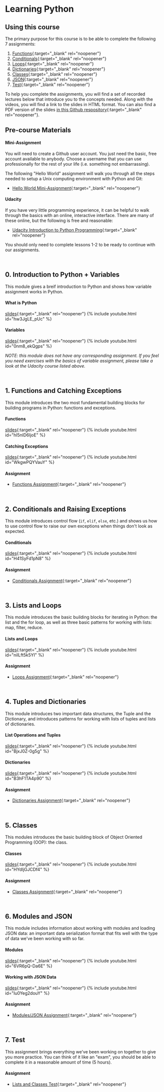 # Learning Python

## Using this course

The primary purpose for this course is to be able to complete the following 7 assignments:

1. [Functions](https://classroom.github.com/a/e5-TCfcQ){:target="_blank" rel="noopener"}
2. [Conditionals](https://classroom.github.com/a/XdsTjySk){:target="_blank" rel="noopener"}
3. [Loops](https://classroom.github.com/a/yB3E6Bit){:target="_blank" rel="noopener"}
4. [Dictionaries](https://classroom.github.com/a/vK6gNGgh){:target="_blank" rel="noopener"}
5. [Classes](https://classroom.github.com/a/9QNmpUP8){:target="_blank" rel="noopener"}
6. [JSON](https://classroom.github.com/a/e51aY4mT){:target="_blank" rel="noopener"}
7. [Test](https://classroom.github.com/a/SM_MZg8Q){:target="_blank" rel="noopener"}

To help you complete the assignments, you will find a set of recorded lectures below that introduce you to the concepts needed. Along with the videos, you will find a link to the slides in HTML format. You can also find a PDF version of the slides [in this Github respository](https://github.com/barcelonagse-datascience/learning-python){:target="_blank" rel="noopener"}.


## Pre-course Materials

#### Mini-Assignment

You will need to create a Github user account. You just need the basic, free account available to anybody. Choose a username that you can use professionally for the rest of your life (i.e. something not embarrassing).

The following "Hello World" assignment will walk you through all the steps needed to setup a Unix computing environment with Python and Git:

* [Hello World Mini-Assignment](https://classroom.github.com/a/OhVoobZJ){:target="_blank" rel="noopener"}

#### Udacity

If you have very little programming experience, it can be helpful to walk through the basics with an online, interactive interface. There are many of these online, but the following is free and reasonable:

* [Udacity Introduction to Python Programming](https://www.udacity.com/course/introduction-to-python--ud1110){:target="_blank" rel="noopener"}

You should only need to complete lessons 1-2 to be ready to continue with our assignments.


&nbsp;
&nbsp;
## 0. Introduction to Python + Variables

This module gives a breif introduction to Python and shows how variable assignment works in Python.

#### What is Python
[slides](./lectures/python.html){:target="_blank" rel="noopener"}
{% include youtube.html id="hw3JgLE_pUc" %}


#### Variables
[slides](./lectures/variables.html){:target="_blank" rel="noopener"}
{% include youtube.html id="0nm8_ekQgps" %}



_NOTE: this module does not have any corresponding assignment. If you feel you need exercises with the basics of variable assignment, please take a look at the Udacity course listed above._

&nbsp;
&nbsp;
&nbsp;
## 1. Functions and Catching Exceptions

This module introduces the two most fundamental building blocks for building programs in Python: functions and exceptions.

#### Functions
[slides](./lectures/functions.html){:target="_blank" rel="noopener"}
{% include youtube.html id="hI5nlD6ljoE" %}


#### Catching Exceptions
[slides](./lectures/exceptions.html){:target="_blank" rel="noopener"}
{% include youtube.html id="WkgwPQYVauY" %}



#### Assignment

* [Functions Assignment](https://classroom.github.com/a/e5-TCfcQ){:target="_blank" rel="noopener"}


&nbsp;
&nbsp;
&nbsp;
## 2. Conditionals and Raising Exceptions

This module introduces control flow (`if`, `elif`, `else`, etc.) and shows us how to use control flow to raise our own exceptions when things don't look as expected.

#### Conditionals
[slides](./lectures/conditionals.html){:target="_blank" rel="noopener"}
{% include youtube.html id="H41SyFd1pN8" %}



#### Assignment

* [Conditionals Assignment](https://classroom.github.com/a/XdsTjySk){:target="_blank" rel="noopener"}

&nbsp;
&nbsp;
&nbsp;
## 3. Lists and Loops

This module introduces the basic building blocks for iterating in Python: the list and the for loop, as well as three basic patterns for working with lists: map, filter, reduce.

#### Lists and Loops
[slides](./lectures/loops.html){:target="_blank" rel="noopener"}
{% include youtube.html id="nilLft5k5YI" %}


#### Assignment
* [Loops Assignment](https://classroom.github.com/a/yB3E6Bit){:target="_blank" rel="noopener"}

&nbsp;
&nbsp;
&nbsp;
## 4. Tuples and Dictionaries

This module introduces two important data structures, the Tuple and the Dictionary, and introduces patterns for working with lists of tuples and lists of dictionaries.

#### List Operations and Tuples
[slides](./lectures/tuples.html){:target="_blank" rel="noopener"}
{% include youtube.html id="BjxJ0Z-0g5g" %}


#### Dictionaries
[slides](./lectures/dictionaries.html){:target="_blank" rel="noopener"}
{% include youtube.html id="B3hF1TA4p90" %}


#### Assignment
* [Dictionaries Assignment](https://classroom.github.com/a/vK6gNGgh){:target="_blank" rel="noopener"}

&nbsp;
&nbsp;
&nbsp;
## 5. Classes

This modules introduces the basic building block of Object Oriented Programming (OOP): the class.

#### Classes
[slides](./lectures/classes.html){:target="_blank" rel="noopener"}
{% include youtube.html id="HYdIjGJCDf4" %}


#### Assignment
* [Classes Assignment](https://classroom.github.com/a/9QNmpUP8){:target="_blank" rel="noopener"}

&nbsp;
&nbsp;
&nbsp;
## 6. Modules and JSON

This module includes information about working with modules and loading JSON data: an important data serialization format that fits well with the type of data we've been working with so far.

#### Modules
[slides](./lectures/modules.html){:target="_blank" rel="noopener"}
{% include youtube.html id="6VR6pQ-Da6E" %}


#### Working with JSON Data
[slides](./lectures/json.html){:target="_blank" rel="noopener"}
{% include youtube.html id="Iu0Yeg2douY" %}


#### Assignment
* [Modules/JSON Assignment](https://classroom.github.com/a/e51aY4mT){:target="_blank" rel="noopener"}


&nbsp;
&nbsp;
&nbsp;
## 7. Test

This assignment brings everything we've been working on together to give you more practice. You can think of it like an "exam", you should be able to complete it in a reasonable amount of time (5 hours).

#### Assignment

* [Lists and Classes Test](https://classroom.github.com/a/SM_MZg8Q){:target="_blank" rel="noopener"}
